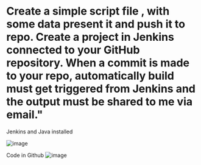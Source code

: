 # Create a simple script file , with some data present it and push it to repo. Create a project in Jenkins connected to your GitHub repository. When a commit is made to your repo, automatically build must get triggered from Jenkins and the output must be shared to me via email."

Jenkins and Java installed

![image](https://github.com/ArpanaM/Guvi_tasks/assets/68733492/fc7f5ccd-99ae-4296-801d-2e8e85cbda0d)


Code in Github 
![image](https://github.com/ArpanaM/Guvi_tasks/assets/68733492/004777ad-c800-481f-843c-6538ede4836e)






